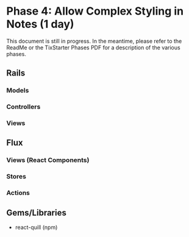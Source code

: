 
# Phase 4: Allow Complex Styling in Notes (1 day)
This document is still in progress. In the meantime, please refer to the ReadMe or the TixStarter Phases PDF for a description of the various phases. 

## Rails
### Models

### Controllers

### Views

## Flux
### Views (React Components)

### Stores

### Actions

## Gems/Libraries
* react-quill (npm)
